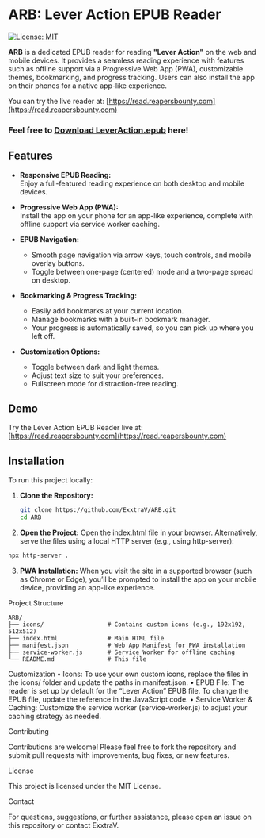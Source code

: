 # ARB: Lever Action EPUB Reader

[![License: MIT](https://img.shields.io/badge/License-MIT-yellow.svg)](LICENSE)

**ARB** is a dedicated EPUB reader for reading **"Lever Action"** on the web and mobile devices. It provides a seamless reading experience with features such as offline support via a Progressive Web App (PWA), customizable themes, bookmarking, and progress tracking. Users can also install the app on their phones for a native app-like experience.

You can try the live reader at: [https://read.reapersbounty.com](https://read.reapersbounty.com)

### Feel free to [Download LeverAction.epub](https://github.com/ExxtraV/ARB/raw/main/LeverAction.epub) here!

## Features

- **Responsive EPUB Reading:**  
  Enjoy a full-featured reading experience on both desktop and mobile devices.

- **Progressive Web App (PWA):**  
  Install the app on your phone for an app-like experience, complete with offline support via service worker caching.

- **EPUB Navigation:**  
  - Smooth page navigation via arrow keys, touch controls, and mobile overlay buttons.
  - Toggle between one-page (centered) mode and a two-page spread on desktop.

- **Bookmarking & Progress Tracking:**  
  - Easily add bookmarks at your current location.
  - Manage bookmarks with a built-in bookmark manager.
  - Your progress is automatically saved, so you can pick up where you left off.

- **Customization Options:**  
  - Toggle between dark and light themes.
  - Adjust text size to suit your preferences.
  - Fullscreen mode for distraction-free reading.

## Demo

Try the Lever Action EPUB Reader live at:  
[https://read.reapersbounty.com](https://read.reapersbounty.com)

## Installation

To run this project locally:

1. **Clone the Repository:**

   ```bash
   git clone https://github.com/ExxtraV/ARB.git
   cd ARB
   ```

2.	**Open the Project:**
Open the index.html file in your browser. Alternatively, serve the files using a local HTTP server (e.g., using http-server):
```bash
npx http-server .
```

3.	**PWA Installation:**
When you visit the site in a supported browser (such as Chrome or Edge), you’ll be prompted to install the app on your mobile device, providing an app-like experience.

Project Structure

```
ARB/
├── icons/                  # Contains custom icons (e.g., 192x192, 512x512)
├── index.html              # Main HTML file
├── manifest.json           # Web App Manifest for PWA installation
├── service-worker.js       # Service Worker for offline caching
└── README.md               # This file
```

Customization
	•	Icons:
To use your own custom icons, replace the files in the icons/ folder and update the paths in manifest.json.
	•	EPUB File:
The reader is set up by default for the “Lever Action” EPUB file. To change the EPUB file, update the reference in the JavaScript code.
	•	Service Worker & Caching:
Customize the service worker (service-worker.js) to adjust your caching strategy as needed.

Contributing

Contributions are welcome! Please feel free to fork the repository and submit pull requests with improvements, bug fixes, or new features.

License

This project is licensed under the MIT License.

Contact

For questions, suggestions, or further assistance, please open an issue on this repository or contact ExxtraV.
